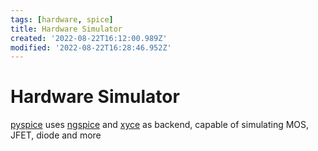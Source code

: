 ```yaml
---
tags: [hardware, spice]
title: Hardware Simulator
created: '2022-08-22T16:12:00.989Z'
modified: '2022-08-22T16:28:46.952Z'
---
```


# Hardware Simulator

[pyspice](https://pypi.org/project/PySpice/) uses [ngspice](https://ngspice.sourceforge.io/extras.html) and [xyce](https://xyce.sandia.gov/) as backend, capable of simulating MOS, JFET, diode and more
